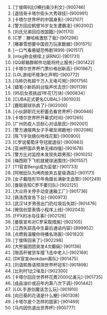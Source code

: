 
1. [丁俊晖6比0横扫奥沙利文]-[900746]
1. [退钱哥卡塔尔街头大秀球技]-[900991]
1. [卡塔尔世界杯的中国身影]-[902107]
1. [警方回应鹤壁16岁女生遭霸凌]-[902002]
1. [刘氏兄弟回应改国籍]-[901170]
1. [C罗：滕哈格激怒了我]-[901296]
1. [曝暴雪想要中国百万玩家数据]-[901575]
1. [一口气看悬疑恐怖剧1899]-[901517]
1. [mlxg称会继续上诉RNG]-[901731]
1. [QQ邮箱群邮件功能将终止服务]-[901422]
1. [卡塔尔世界杯门票价格创新高]-[901967]
1. [LOL游戏环境净化声明]-[900772]
1. [乌称仍有超千万人无电可用]-[901756]
1. [蜡笔小新妈妈台版声优去世]-[901139]
1. [95后女孩挑战1年花1万块]-[900834]
1. [CUBA正式更名CUBAL]-[901003]
1. [鹿晗颠球杀疯了]-[902000]
1. [小伙辞职花光积蓄去看世界杯]-[900946]
1. [卡塔尔世界杯开幕式时间]-[901265]
1. [广州防疫人员耐心对话居民]-[902001]
1. [警方通报两女子手被反绑跪地]-[902086]
1. [陈飞宇张婧仪吻戏花絮]-[900900]
1. [C罗说葡萄牙夺冠就退役]-[900983]
1. [亚洲杯国乒男单无缘四强]-[901678]
1. [警方比对监控未发现失踪男孩]-[901025]
1. [梅西刚下飞机就被球迷围住]-[901557]
1. [T1官宣Bengi成为监督]-[901733]
1. [阿根廷队为烤肉放弃五星级酒店]-[901171]
1. [女子戴隐形10年角膜长满新生血管]-[901249]
1. [曼联告知C罗不要归队]-[902125]
1. [大众将关停手动变速箱工厂]-[901736]
1. [佩洛西宣告下台]-[900973]
1. [武汉14岁男孩出门扔垃圾后失踪]-[901476]
1. [微信创意表情小程序上线]-[902043]
1. [FPX的冰岛往事]-[902126]
1. [曼联宣布对C罗采取措施]-[902105]
1. [江西失踪高中生最后通话内容]-[899952]
1. [点燃我温暖你待播名场面]-[901820]
1. [丁俊晖回来了]-[902298]
1. [大熊猫团团突发4次癫痫]-[901136]
1. [限高杆被货车撞飞击中老人]-[902169]
1. [DK官宣deokdam离队]-[901475]
1. [刘语熙唇语预测世界杯冠军]-[901898]
1. [比利时1比2埃及]-[902300]
1. [卡塔尔回应世界杯花费2000亿美元]-[901735]
1. [成品油价或迎年内第八次下调]-[901442]
1. [LOL手游剑魔该怎么玩]-[901910]
1. [向日葵的花语是什么梗]-[901308]
1. [卡塔尔是个怎样的国家]-[901469]
1. [马内因伤退出世界杯]-[900777]